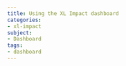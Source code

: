 ```yaml
---
title: Using the XL Impact dashboard
categories:
- xl-impact
subject:
- Dashboard
tags:
- dashboard
---
```

